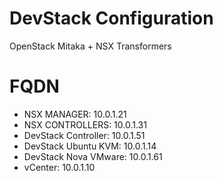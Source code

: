 # DevStack Configuration
OpenStack Mitaka + NSX Transformers

# FQDN
- NSX MANAGER: 10.0.1.21
- NSX CONTROLLERS: 10.0.1.31
- DevStack Controller: 10.0.1.51
- DevStack Ubuntu KVM: 10.0.1.14
- DevStack Nova VMware: 10.0.1.61
- vCenter: 10.0.1.10
